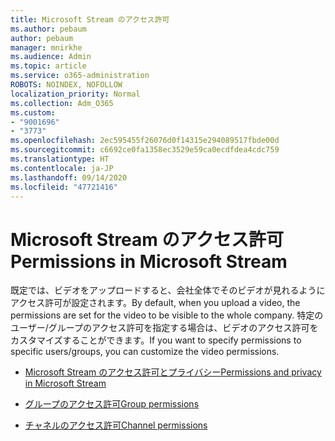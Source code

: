 ```yaml
---
title: Microsoft Stream のアクセス許可
ms.author: pebaum
author: pebaum
manager: mnirkhe
ms.audience: Admin
ms.topic: article
ms.service: o365-administration
ROBOTS: NOINDEX, NOFOLLOW
localization_priority: Normal
ms.collection: Adm_O365
ms.custom:
- "9001696"
- "3773"
ms.openlocfilehash: 2ec595455f26076d0f14315e294089517fbde00d
ms.sourcegitcommit: c6692ce0fa1358ec3529e59ca0ecdfdea4cdc759
ms.translationtype: HT
ms.contentlocale: ja-JP
ms.lasthandoff: 09/14/2020
ms.locfileid: "47721416"
---
```

# <a name="permissions-in-microsoft-stream"></a><span data-ttu-id="dd1f4-102">Microsoft Stream のアクセス許可</span><span class="sxs-lookup"><span data-stu-id="dd1f4-102">Permissions in Microsoft Stream</span></span>

<span data-ttu-id="dd1f4-103">既定では、ビデオをアップロードすると、会社全体でそのビデオが見れるようにアクセス許可が設定されます。</span><span class="sxs-lookup"><span data-stu-id="dd1f4-103">By default, when you upload a video, the permissions are set for the video to be visible to the whole company.</span></span> <span data-ttu-id="dd1f4-104">特定のユーザー/グループのアクセス許可を指定する場合は、ビデオのアクセス許可をカスタマイズすることができます。</span><span class="sxs-lookup"><span data-stu-id="dd1f4-104">If you want to specify permissions to specific users/groups, you can customize the video permissions.</span></span>

- [<span data-ttu-id="dd1f4-105">Microsoft Stream のアクセス許可とプライバシー</span><span class="sxs-lookup"><span data-stu-id="dd1f4-105">Permissions and privacy in Microsoft Stream</span></span>](https://docs.microsoft.com/stream/portal-permissions)

- [<span data-ttu-id="dd1f4-106">グループのアクセス許可</span><span class="sxs-lookup"><span data-stu-id="dd1f4-106">Group permissions</span></span>](https://docs.microsoft.com/stream/portal-permissions#group-permissions)

- [<span data-ttu-id="dd1f4-107">チャネルのアクセス許可</span><span class="sxs-lookup"><span data-stu-id="dd1f4-107">Channel permissions</span></span>](https://docs.microsoft.com/stream/portal-permissions#channel-permissions)